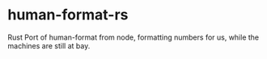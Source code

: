 # human-format-rs

Rust Port of human-format from node, formatting numbers for us, while the machines are still at bay.

